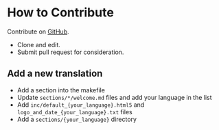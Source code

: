 # How to Contribute #

Contribute on [GitHub](https://github.com/binarysanity/phpthewrongway).

 * Clone and edit.
 * Submit pull request for consideration.

## Add a new translation
 * Add a section into the makefile
 * Update `sections/*/welcome.md` files and add your language in the list
 * Add `inc/default_{your_language}.html5` and `logo_and_date_{your_language}.txt` files
 * Add a `sections/{your_language}` directory
